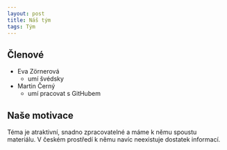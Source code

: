 ```yaml
---
layout: post
title: Náš tým
tags: Tým
---
```


## Členové

- Eva Zörnerová
    - umí švédsky
- Martin Černý
    - umí pracovat s GitHubem

## Naše motivace

Téma je atraktivní, snadno zpracovatelné a máme k němu spoustu materiálu. V českém prostředí k němu navíc neexistuje dostatek informací.

